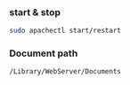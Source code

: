 ### start & stop
```sh
sudo apachectl start/restart 
```

### Document path
`/Library/WebServer/Documents`

